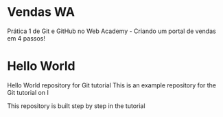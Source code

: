 # Vendas WA
Prática 1 de Git e GitHub no Web Academy - Criando um portal de vendas em 4 passos!

# Hello World
Hello World repository for Git tutorial
This is an example repository for the Git tutorial on I

This repository is built step by step in the tutorial
